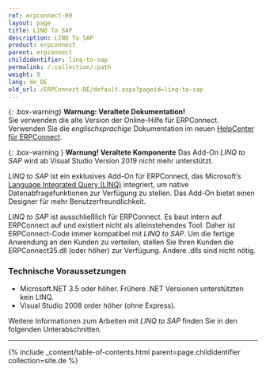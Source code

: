 ```yaml
---
ref: erpconnect-09
layout: page
title: LINQ To SAP
description: LINQ To SAP
product: erpconnect
parent: erpconnect
childidentifier: linq-to-sap
permalink: /:collection/:path
weight: 9
lang: de_DE
old_url: /ERPConnect-DE/default.aspx?pageid=linq-to-sap
---
```


{: .box-warning}
**Warnung: Veraltete Dokumentation!** <br>
Sie verwenden die alte Version der Online-Hilfe für ERPConnect.<br>
Verwenden Sie die *englischsprachige* Dokumentation im neuen [HelpCenter für ERPConnect](https://helpcenter.theobald-software.com/erpconnect/documentation/introduction/).


{: .box-warning }
**Warnung! Veraltete Komponente** 
Das Add-On *LINQ to SAP* wird ab Visual Studio Version 2019 nicht mehr unterstützt.


*LINQ to SAP* ist ein exklusives Add-On für ERPConnect, das Microsoft’s [Language Integrated Query (LINQ)](https://docs.microsoft.com/de-de/dotnet/csharp/programming-guide/concepts/linq/) integriert, um native Datenabfragefunktionen zur Verfügung zu stellen.
Das Add-On bietet einen Designer für mehr Benutzerfreundlichkeit.
 
*LINQ to SAP* ist ausschließlich für ERPConnect. Es baut intern auf ERPConnect auf und existiert nicht als alleinstehendes Tool. 
Daher ist ERPConnect-Code immer kompatibel mit *LINQ to SAP*.
Um die fertige Anwendung an den Kunden zu verteilen, stellen Sie Ihren Kunden die ERPConnect35.dll (oder höher) zur Verfügung. Andere .dlls sind nicht nötig. 

### Technische Voraussetzungen

- Microsoft.NET 3.5 oder höher. Frühere .NET Versionen unterstützten kein LINQ. 
- Visual Studio 2008 order höher (ohne Express). 

Weitere Informationen zum Arbeiten mit *LINQ to SAP* finden Sie in den folgenden Unterabschnitten.

****
{% include _content/table-of-contents.html parent=page.childidentifier collection=site.de %}
